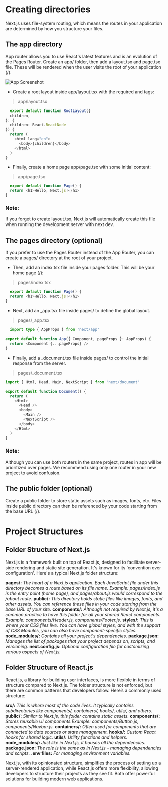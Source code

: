 # Creating directories
Next.js uses file-system routing, which means the routes in your application are determined by how you structure your files.

## The app directory
App router allows you to use React's latest features and is an evolution of the Pages Router.
Create an app/ folder, then add a layout.tsx and page.tsx file. These will be rendered when the user visits the root of your application (/).

![App Screenshot](https://nextjs.org/_next/image?url=%2Fdocs%2Fdark%2Fapp-getting-started.png&w=1920&q=75&dpl=dpl_E8WJxq5FBaMW27AJwimbfp1c4j61)

* Create a root layout inside app/layout.tsx with the required <html> and <body> tags:

> app/layout.tsx
```typescript
  export default function RootLayout({
  children,
}: {
  children: React.ReactNode
}) {
  return (
    <html lang="en">
      <body>{children}</body>
    </html>
  )
}
```

* Finally, create a home page app/page.tsx with some initial content:

> app/page.tsx
```typescript
  export default function Page() {
  return <h1>Hello, Next.js!</h1>
}
```
### Note:
If you forget to create layout.tsx, Next.js will automatically create this file when running the development server with next dev.

## The pages directory (optional)
If you prefer to use the Pages Router instead of the App Router, you can create a pages/ directory at the root of your project.

* Then, add an index.tsx file inside your pages folder. This will be your home page (/):

> pages/index.tsx
```typescript
  export default function Page() {
  return <h1>Hello, Next.js!</h1>
}
```

* Next, add an _app.tsx file inside pages/ to define the global layout.

> pages/_app.tsx
```typescript
  import type { AppProps } from 'next/app'
 
export default function App({ Component, pageProps }: AppProps) {
  return <Component {...pageProps} />
}
```

* Finally, add a _document.tsx file inside pages/ to control the initial response from the server.

> pages/_document.tsx
```typescript
import { Html, Head, Main, NextScript } from 'next/document'
 
export default function Document() {
  return (
    <Html>
      <Head />
      <body>
        <Main />
        <NextScript />
      </body>
    </Html>
  )
}
```
### Note:
Although you can use both routers in the same project, routes in app will be prioritized over pages. We recommend using only one router in your new project to avoid confusion.

## The public folder (optional)
Create a public folder to store static assets such as images, fonts, etc. Files inside public directory can then be referenced by your code starting from the base URL (/).

# Project Structures
## Folder Structure of Next.js

Next.js is a framework built on top of React.js, designed to facilitate server-side rendering and static site generation. It's known for its 'convention over configuration'. Here's a typical Next.js folder structure:

**pages/:**  *The heart of a Next.js application. Each JavaScript file under this directory becomes a route based on its file name. Example: pages/index.js is the entry point (home page), and pages/about.js would correspond to the /about route.*
**public/:**  *This directory holds static files like images, fonts, and other assets. You can reference these files in your code starting from the base URL of your site.*
**components/:**  *Although not required by Next.js, it's a common practice to have this folder for all your shared React components. Example: components/Header.js, components/Footer.js.*
**styles/:**  *This is where your CSS files live. You can have global styles, and with the support of CSS Modules, you can also have component-specific styles.*
**node_modules/:**  *Contains all your project's dependencies.*
**package.json:**  *Manages the list of packages that your project depends on, scripts, and versioning.*
**next.config.js:**  *Optional configuration file for customizing various aspects of Next.js.*

## Folder Structure of React.js

React.js, a library for building user interfaces, is more flexible in terms of structure compared to Next.js. The folder structure is not enforced, but there are common patterns that developers follow. Here’s a commonly used structure:

**src/:**  *This is where most of the code lives. It typically contains subdirectories like components/, containers/, hooks/, utils/, and others.*
**public/:**  *Similar to Next.js, this folder contains static assets.*
**components/:**  *Stores reusable UI components.Example: components/Button.js, components/Navbar.js.*
**containers/:**  *Often used for components that are connected to data sources or state management.*
**hooks/:**  *Custom React hooks for shared logic.*
**utils/:**  *Utility functions and helpers.*
**node_modules/:**  *Just like in Next.js, it houses all the dependencies.*
**package.json:**  *The role is the same as in Next.js – managing dependencies and scripts.*
**.env files:**  *For managing environment variables.*

Next.js, with its opinionated structure, simplifies the process of setting up a server-rendered application, while React.js offers more flexibility, allowing developers to structure their projects as they see fit. Both offer powerful solutions for building modern web applications.

